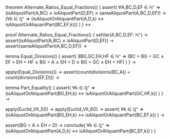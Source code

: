 theorem Alternate_Ratios_Equal_Fractions() {
  assert(
    ∀A,BC,D,EF ∈ ℕ⁺ ⇒
    (isAliquotPart(A,BC) ∧ isAliquotPart(D,EF) ∧ 
     sameAliquotPart(A,BC,D,EF)) →
    (∀k ∈ ℚ⁺ ⇒ 
     (isAliquotOrAliquantPart(A,D,k) ↔ isAliquotOrAliquantPart(BC,EF,k)))
  )
} ↔

proof Alternate_Ratios_Equal_Fractions() {
  setVar(A,BC,D,EF: ℕ⁺) →
  assert(isAliquotPart(A,BC) ∧ isAliquotPart(D,EF)) →
  assert(sameAliquotPart(A,BC,D,EF)) →
  
  lemma Equal_Divisions() {
    assert(
      ∃BG,GC,EH,HF ∈ ℕ⁺ ⇒
      (BC = BG + GC ∧ EF = EH + HF ∧
       BG = A ∧ EH = D ∧
       BG = GC ∧ EH = HF)
    )
  } →
  
  apply(Equal_Divisions()) →
  assert(count(divisions(BC,A)) = count(divisions(EF,D))) →
  
  lemma Part_Equality() {
    assert(
      ∀k ∈ ℚ⁺ ⇒
      (isAliquotOrAliquantPart(BG,EH,k) ↔ isAliquotOrAliquantPart(GC,HF,k))
    )
  } →
  
  apply(Euclid_VII_5()) →
  apply(Euclid_VII_6()) →
  assert(
    ∀k ∈ ℚ⁺ ⇒
    (isAliquotOrAliquantPart(BG,EH,k) ↔ isAliquotOrAliquantPart(BC,EF,k))
  ) →
  
  assert(BG = A ∧ EH = D) →
  conclude(
    ∀k ∈ ℚ⁺ ⇒
    (isAliquotOrAliquantPart(A,D,k) ↔ isAliquotOrAliquantPart(BC,EF,k))
  )
}